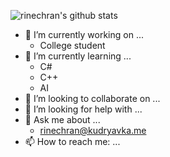 

![rinechran's github stats](https://github-readme-stats.vercel.app/api?username=rinechran&show_icons=true&hide_border=true)



- 🔭 I’m currently working on ...
  - College student
- 🌱 I’m currently learning ...
  - C#
  - C++
  - AI
- 👯 I’m looking to collaborate on ...
- 🤔 I’m looking for help with ...
- 💬 Ask me about ...
  - rinechran@kudryavka.me
- 📫 How to reach me: ...
